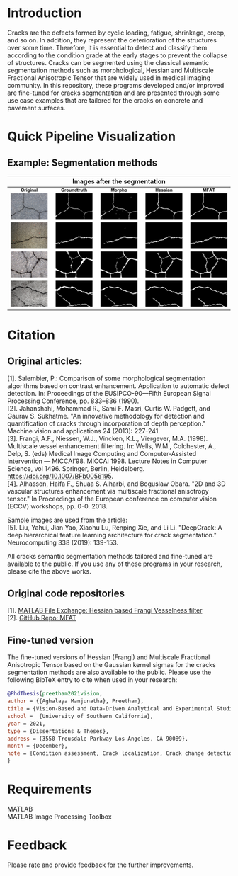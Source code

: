 # Introduction

Cracks are the defects formed by cyclic loading, fatigue, shrinkage, creep, and so on. In addition, they represent the deterioration of the structures over some time. Therefore, it is essential to detect and classify them according to the condition grade at the early stages to prevent the collapse of structures. Cracks can be segmented using the classical semantic segmentation methods such as morphological, Hessian and Multiscale Fractional Anisotropic Tensor that are widely used in medical imaging community. In this repository, these programs developed and/or improved are fine-tuned for cracks segmentation and are presented through some use case examples that are tailored for the cracks on concrete and pavement surfaces.

# Quick Pipeline Visualization
## Example: Segmentation methods
| Images after the segmentation |
| ------------- |
| ![](assets/crack_segmentation.png) |

# Citation
## Original articles:
[1]. Salembier, P.: Comparison of some morphological segmentation algorithms based on contrast enhancement. Application to automatic defect detection. In: Proceedings of the EUSIPCO-90—Fifth European Signal Processing Conference, pp. 833–836 (1990). <br />
[2]. Jahanshahi, Mohammad R., Sami F. Masri, Curtis W. Padgett, and Gaurav S. Sukhatme. "An innovative methodology for detection and quantification of cracks through incorporation of depth perception." Machine vision and applications 24 (2013): 227-241. <br />
[3]. Frangi, A.F., Niessen, W.J., Vincken, K.L., Viergever, M.A. (1998). Multiscale vessel enhancement filtering. In: Wells, W.M., Colchester, A., Delp, S. (eds) Medical Image Computing and Computer-Assisted Intervention — MICCAI’98. MICCAI 1998. Lecture Notes in Computer Science, vol 1496. Springer, Berlin, Heidelberg. https://doi.org/10.1007/BFb0056195. <br />
[4]. Alhasson, Haifa F., Shuaa S. Alharbi, and Boguslaw Obara. "2D and 3D vascular structures enhancement via multiscale fractional anisotropy tensor." In Proceedings of the European conference on computer vision (ECCV) workshops, pp. 0-0. 2018.

Sample images are used from the article: <br />
[5]. Liu, Yahui, Jian Yao, Xiaohu Lu, Renping Xie, and Li Li. "DeepCrack: A deep hierarchical feature learning architecture for crack segmentation." Neurocomputing 338 (2019): 139-153.

All cracks semantic segmentation methods tailored and fine-tuned are available to the public. If you use any of these programs in your research, please cite the above works.

## Original code repositories
[1]. [MATLAB File Exchange: Hessian based Frangi Vesselness filter](https://www.mathworks.com/matlabcentral/fileexchange/24409-hessian-based-frangi-vesselness-filter) <br />
[2]. [GitHub Repo: MFAT](https://github.com/Haifafh/MFAT)

## Fine-tuned version
The fine-tuned versions of Hessian (Frangi) and Multiscale Fractional Anisotropic Tensor based on the Gaussian kernel sigmas for the cracks segmentation methods are also available to the public. Please use the following BibTeX entry to cite when used in your research:
```bibtex
@PhdThesis{preetham2021vision,
author = {{Aghalaya Manjunatha}, Preetham},
title = {Vision-Based and Data-Driven Analytical and Experimental Studies into Condition Assessment and Change Detection of Evolving Civil, Mechanical and Aerospace Infrastructures},
school =  {University of Southern California},
year = 2021,
type = {Dissertations & Theses},
address = {3550 Trousdale Parkway Los Angeles, CA 90089},
month = {December},
note = {Condition assessment, Crack localization, Crack change detection, Synthetic crack generation, Sewer pipe condition assessment, Mechanical systems defect detection and quantification}
}
```

# Requirements
MATLAB <br />
MATLAB Image Processing Toolbox

# Feedback
Please rate and provide feedback for the further improvements.
